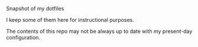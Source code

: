 Snapshot of my dotfiles

I keep some of them here for instructional purposes.

The contents of this repo may not be always up to date with my present-day configuration.
